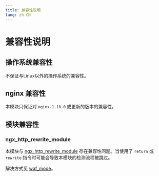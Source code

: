 ```yaml
---
title: 兼容性说明
lang: zh-CN
---
```



# 兼容性说明

## 操作系统兼容性

不保证与Linux以外的操作系统的兼容性。

## nginx 兼容性

本模块只保证对 `nginx-1.18.0` 或更新的版本的兼容性。

## 模块兼容性

### ngx_http_rewrite_module

本模块与 [ngx_http_rewrite_module](https://nginx.org/en/docs/http/ngx_http_rewrite_module.html) 
存在兼容性问题。当使用了 `return` 或 `rewrite` 指令时可能会导致本模块的检测流程被跳过。

解决方式见 [waf_mode](/zh-cn/advance/directive.md#waf-mode)。

